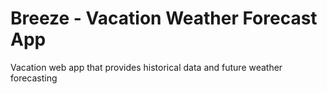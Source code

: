 # Breeze - Vacation Weather Forecast App
Vacation web app that provides historical data and future weather forecasting

